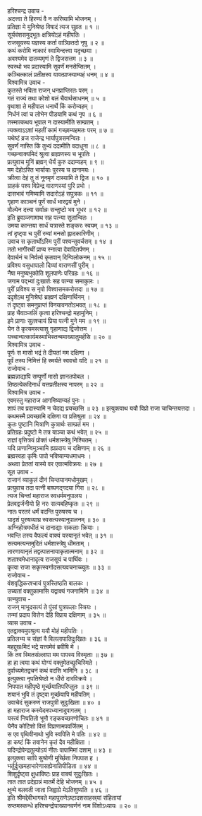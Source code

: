 हरिश्चन्द्र उवाच -  
अदत्त्वा ते हिरण्यं वै न करिष्यामि भोजनम् ।  
प्रतिज्ञा मे मुनिश्रेष्ठ विषादं त्यज सुव्रत ॥ १ ॥  
सूर्यवंशसमुद्‌भूतः क्षत्रियोऽहं महीपतिः ।  
राजसूयस्य यज्ञस्य कर्ता वाञ्छितदो नृषु ॥ २ ॥  
कथं करोमि नाकारं स्वामिन्दत्त्वा यदृच्छया ।  
अवश्यमेव दातव्यमृणं ते द्विजसत्तम ॥ ३ ॥  
स्वस्थो भव प्रदास्यामि सुवर्णं मनसेप्सितम् ।  
कञ्चित्कालं प्रतीक्षस्व यावत्प्राप्स्याम्यहं धनम् ॥ ४ ॥  
विश्वामित्र उवाच -  
कुतस्ते भविता राजन् धनप्राप्तिरतः परम् ।  
गतं राज्यं तथा कोशो बलं चैवार्थसाधनम् ॥ ५ ॥  
वृथाशा ते महीपाल धनार्थे किं करोम्यहम् ।  
निर्धनं त्वां च लोभेन पीडयामि कथं नृप ॥ ६ ॥  
तस्मात्कथय भूपाल न दास्यामीति साम्प्रतम् ।  
त्यक्त्वाऽऽशां महतीं कामं गच्छाम्यहमतः परम् ॥ ७ ॥  
यथेष्टं व्रज राजेन्द्र भार्यापुत्रसमन्वितः ।  
सुवर्णं नास्ति किं तुभ्यं ददामीति वदाधुना ॥ ८ ॥  
गच्छन्वाक्यमिदं श्रुत्वा ब्राह्मणस्य च भूपतिः ।  
प्रत्युवाच मुनिं ब्रह्मन् धैर्यं कुरु ददाम्यहम् ॥ ९ ॥  
मम देहोऽस्ति भार्यायाः पुरस्य च ह्यनामयः ।  
क्रीत्वा देहं तु तं नूनमृणं दास्यामि ते द्विज ॥ १० ॥  
ग्राहकं पश्य विप्रेन्द्र वाराणस्यां पुरि प्रभो ।  
दासभावं गमिष्यामि सदारोऽहं सपुत्रकः ॥ ११ ॥  
गृहाण काञ्चनं पूर्णं सार्धं भारद्वयं मुने ।  
मौल्येन दत्त्वा सर्वान्नः सन्तुष्टो भव भूधर ॥ १२ ॥  
इति ब्रुवञ्जगामाथ सह पत्न्या सुतान्वितः ।  
उमया कान्तया सार्धं यत्रास्ते शङ्करः स्वयम् ॥ १३ ॥  
तां दृष्ट्वा च पुरीं रम्यां मनसो ह्लादकारिणीम् ।  
उवाच स कृतार्थोऽस्मि पुरीं पश्यन्सुवर्चसम् ॥ १४ ॥  
ततो भागीरथीं प्राप्य स्नात्वा देवादितर्पणम् ।  
देवार्चनं च निर्वर्त्य कृतवान् दिग्विलोकनम् ॥ १५ ॥  
प्रविश्य वसुधापालो दिव्यां वाराणसीं पुरीम् ।  
नैषा मनुष्यभुक्तेति शूलपाणेः परिग्रहः ॥ १६ ॥  
जगाम पद्‌भ्यां दुःखार्तः सह पत्न्या समाकुलः ।  
पुरीं प्रविश्य स नृपो विश्वासमकरोत्तदा ॥ १७ ॥  
ददृशेऽथ मुनिश्रेष्ठं ब्राह्मणं दक्षिणार्थिनम् ।  
तं दृष्ट्वा समनुप्राप्तं विनयावनतोऽभवत् ॥ १८ ॥  
प्राह चैवाञ्जलिं कृत्वा हरिश्चन्द्रो महामुनिम् ।  
इमे प्राणाः सुतश्चायं प्रिया पत्नी मुने मम ॥ १९ ॥  
येन ते कृत्यमस्त्याशु गृहाणाद्य द्विजोत्तम ।  
यच्चान्यत्कार्यमस्माभिस्तन्ममाख्यातुमर्हसि ॥ २० ॥  
विश्वामित्र उवाच -  
पूर्णः स मासो भद्रं ते दीयतां मम दक्षिणा ।  
पूर्वं तस्य निमित्तं हि स्मर्यते स्ववचो यदि ॥ २१ ॥  
राजोवाच -  
ब्रह्मन्नाद्यापि सम्पूर्णो मासो ज्ञानतपोबल ।  
तिष्ठत्येकदिनार्धं यत्तप्रतीक्षस्व नापरम् ॥ २२ ॥  
विश्वामित्र उवाच -  
एवमस्तु महाराज आगमिष्याम्यहं पुनः ।  
शापं तव प्रदास्यामि न चेदद्य प्रयच्छसि ॥ २३ ॥
इत्युक्त्वाथ ययौ विप्रो राजा चाचिन्तयत्तदा ।  
कथमस्मै प्रयच्छामि दक्षिणा या प्रतिश्रुता ॥ २४ ॥  
कुतः पुष्टानि मित्राणि कुत्रार्थः साम्प्रतं मम ।  
प्रतिग्रहः प्रदुष्टो मे तत्र याञ्चा कथं भवेत् ॥ २५ ॥  
राज्ञां वृत्तित्रयं प्रोक्तं धर्मशास्त्रेषु निश्चितम् ।  
यदि प्राणान्विमुञ्चामि ह्यप्रदाय च दक्षिणाम् ॥ २६ ॥  
ब्रह्मस्वहा कृमिः पापो भविष्याम्यधमाधमः ।  
अथवा प्रेततां यास्ये वर एवात्मविक्रयः ॥ २७ ॥  
सूत उवाच -  
राजानं व्याकुलं दीनं चिन्तयानमधोमुखम् ।  
प्रत्युवाच तदा पत्नी बाष्पगद्‌गदया गिरा ॥ २८ ॥  
त्यज चिन्तां महाराज स्वधर्ममनुपालय ।  
प्रेतवद्वर्जनीयो हि नरः सत्यबहिष्कृतः ॥ २९ ॥  
नातः परतरं धर्मं वदन्ति पुरुषस्य च ।  
यादृशं पुरुषव्याघ्र स्वसत्यस्यानुपालनम् ॥ ३० ॥  
अग्निहोत्रमधीतं च दानाद्याः सकलाः क्रियाः ।  
भवन्ति तस्य वैफल्यं वाक्यं यस्यानृतं भवेत् ॥ ३१ ॥  
सत्यमत्यन्तमुदितं धर्मशास्त्रेषु धीमताम् ।  
तारणायानृतं तद्वत्पातनायाकृतात्मनाम् ॥ ३२ ॥  
शताश्वमेधानादृत्य राजसूयं च पार्थिवः ।  
कृत्वा राजा सकृत्स्वर्गादसत्यवचनाच्च्युतः ॥ ३३ ॥  
राजोवाच -  
वंशवृद्धिकरश्चायं पुत्रस्तिष्ठति बालकः ।  
उच्यतां वक्तुकामासि यद्वाक्यं गजगामिनि ॥ ३४ ॥  
पत्न्युवाच -  
राजन् माभूदसत्यं ते पुंसां पुत्रफलाः स्त्रियः ।  
तन्मां प्रदाय वित्तेन देहि विप्राय दक्षिणाम् ॥ ३५ ॥  
व्यास उवाच -  
एतद्वाक्यमुपश्रुत्य ययौ मोहं महीपतिः ।  
प्रतिलभ्य च संज्ञां वै विललापातिदुःखितः ॥ ३६ ॥  
महद्दुखःमिदं भद्रे यत्त्वमेवं ब्रवीषि मे ।  
किं तव स्मितसंल्लापा मम पापस्य विस्मृताः ॥ ३७ ॥  
हा हा त्वया कथं योग्यं वक्तुमेतच्छुचिस्मिते ।  
दुर्वाच्यमेतद्वचनं कथं वदसि भामिनि ॥ ३८ ॥  
इत्युक्त्वा नृपतिश्रेष्ठो न धीरो दारविक्रये ।  
निपपात महीपृष्ठे मूर्च्छयातिपरिप्लुतः ॥ ३९ ॥  
शयानं भुवि तं दृष्ट्वा मूर्च्छयापि महीपतिम् ।  
उवाचेदं सुकरुणं राजपुत्री सुदुःखिता ॥ ४० ॥  
हा महाराज कस्येदमपध्यानादुपागतम् ।  
यस्त्वं निपतितो भूमौ रङ्कवच्छरणोचितः ॥ ४१ ॥  
येनैव कोटिशो वित्तं विप्राणामपवर्जितम् ।  
स एव पृथिवीनाथो भुवि स्वपिति मे पतिः ॥ ४२ ॥  
हा कष्टं किं तवानेन कृतं दैव महीक्षिता ।  
यदिन्द्रोपेन्द्रतुल्योऽयं नीतः पापामिमां दशाम् ॥ ४३ ॥  
इत्युक्त्वा सापि सुश्रोणी मूर्च्छिता निपपात ह ।  
भर्तुर्दुःखमहाभारेणासह्येनातिपीडिता ॥ ४४ ॥  
शिशुर्दृष्ट्वा क्षुधाविष्टः प्राह वाक्यं सुदुःखितः ।  
तात तात प्रदेह्यन्नं मातर्मे देहि भोजनम् ॥ ४५ ॥  
क्षुन्मे बलवती जाता जिह्वाग्रे मेऽतिशुष्यति ॥ ४६ ॥  
इति श्रीमद्देवीभागवते महापुराणेऽष्टादशसाहस्र्यां संहितायां  
सप्तमस्कन्धे हरिश्चन्द्रोपाख्यानवर्णनं नाम विंशोऽध्यायः ॥ २० ॥
